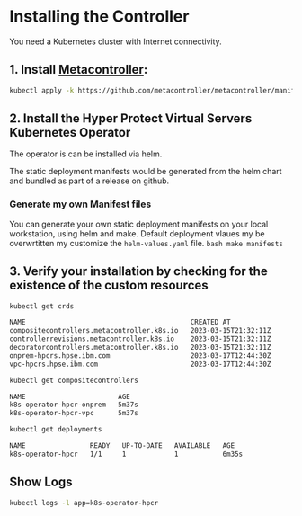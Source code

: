 # Installing the Controller

You need a Kubernetes cluster with Internet connectivity.

## 1. Install [Metacontroller](https://metacontroller.github.io/metacontroller/guide/install.html):
  
  ```bash
  kubectl apply -k https://github.com/metacontroller/metacontroller/manifests/production
  ```

## 2. Install the Hyper Protect Virtual Servers Kubernetes Operator
The operator is can be installed via helm.

The static deployment manifests would be generated from the helm chart and bundled as part of a release on github.

### Generate my own Manifest files
You can generate your own static deployment manifests on your local workstation, using helm and make. 
Default deployment vlaues my be overwrtitten my customize the `helm-values.yaml` file.
    ```bash
    make manifests
    ``` 

## 3. Verify your installation by checking for the existence of the custom resources

```bash
kubectl get crds

NAME                                         CREATED AT
compositecontrollers.metacontroller.k8s.io   2023-03-15T21:32:11Z
controllerrevisions.metacontroller.k8s.io    2023-03-15T21:32:11Z
decoratorcontrollers.metacontroller.k8s.io   2023-03-15T21:32:11Z
onprem-hpcrs.hpse.ibm.com                    2023-03-17T12:44:30Z
vpc-hpcrs.hpse.ibm.com                       2023-03-17T12:44:30Z
```

```bash
kubectl get compositecontrollers

NAME                       AGE
k8s-operator-hpcr-onprem   5m37s
k8s-operator-hpcr-vpc      5m37s
```

```bash
kubectl get deployments

NAME                READY   UP-TO-DATE   AVAILABLE   AGE
k8s-operator-hpcr   1/1     1            1           6m35s
```

## Show Logs

```bash
kubectl logs -l app=k8s-operator-hpcr
```
